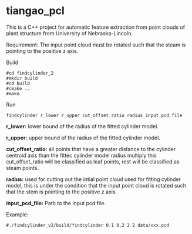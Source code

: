 # tiangao_pcl

This is a C++ project for automatic feature extraction from point clouds of plant structure from University of Nebraska-Lincoln.

Requirement: The input point cloud must be rotated such that the steam is pointing to the positive z axis.

Build
```
#cd findcylinder_2
#mkdir build
#cd build
#cmake ..
#make
```
Run
```
findcylinder r_lower r_upper cut_offset_ratio radius input_pcd_file
```

**r_lower:** lower bound of the radius of the fitted cylinder model.

**r_upper:** upper bound of the radius of the fitted cylinder model.

**cut_offset_ratio:** all points that have a greater distance to the cylinder centroid axis than the fittec cylinder model radius multiply this cut_offset_ratio will be classified as leaf points, rest will be classified as steam points.

**radius:** used for cutting out the intial point cloud used for fitting cylinder model, this is under the condition that the input point cloud is rotated such that the stem is pointing to the positive z axis.

**input_pcd_file:** Path to the input pcd file.

Example:
```
#./findcylinder_v2/build/findcylinder 0.1 0.2 2 2 data/xxx.pcd
```
